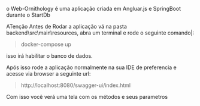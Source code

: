 o Web-Ornithology é uma aplicação criada em Angluar.js e SpringBoot durante o StartDb

ATenção
Antes de Rodar a aplicação vá na pasta backend\src\main\resources, 
abra um terminal e rode o seguinte comando|:
> docker-compose up

isso irá habilitar o banco de dados. 

Após isso rode a aplicação normalmente na sua IDE de preferencia e acesse via browser a seguinte url:
> http://localhost:8080/swagger-ui/index.html

Com isso você verá uma tela com os métodos e seus parametros
